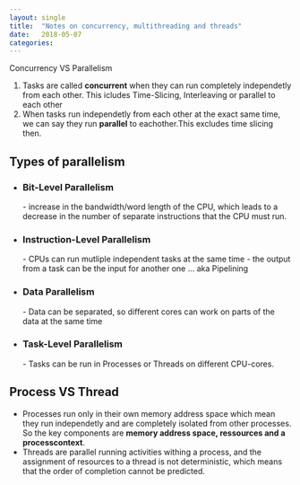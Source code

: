 ```yaml
---
layout: single
title:  "Notes on concurrency, multithreading and threads"
date:   2018-05-07
categories: 
---
```



<p>Concurrency VS Parallelism
<ol>
<li>Tasks are called <b>concurrent</b> when they can run completely independetly from each other. This icludes Time-Slicing, Interleaving or parallel to each other </li>
<li>When tasks run independetly from each other at the exact same time, we can say they run <b>parallel</b> to eachother.This excludes time slicing then. </li>
</ol>

<h2>Types of parallelism</h2>

<ul>
<li><h3>Bit-Level Parallelism</h3>
- increase in the bandwidth/word length of the CPU, which leads to a decrease in the number of separate instructions that the CPU must run.
</li>

<li><h3> Instruction-Level Parallelism</h3>
- CPUs can run mutliple independent tasks at the same time 
- the output from a task can be the input for another one ... aka Pipelining
</li>

<li><h3>Data Parallelism</h3>
- Data can be separated, so different cores can work on parts of the data at the same time 
</li>

<li><h3>Task-Level Parallelism</h3>
- Tasks can be run in Processes or Threads on different CPU-cores.
</li>
</ul>

<h2>Process VS Thread </h2>
<ul>
<li>Processes run only in their own memory address space which mean they run independetly and are completely isolated from other processes.
So the key components are <b>memory address space, ressources and a processcontext</b>.</li>
<li>Threads are parallel running activities withing a process, and the assignment of resources to a thread is not deterministic, which means that the order of completion cannot be predicted.</li>
</ul>
